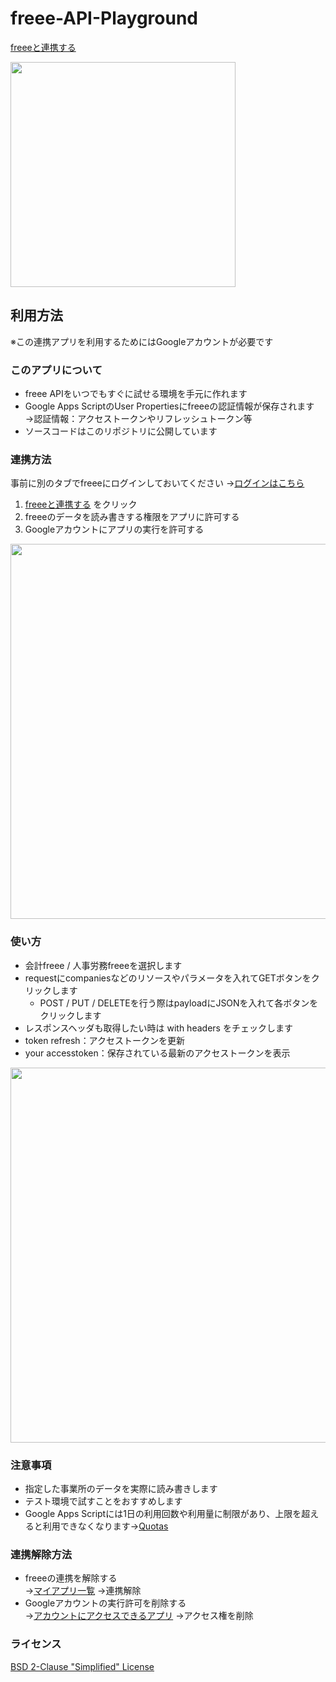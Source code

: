 # freee-API-Playground

<a href="https://accounts.secure.freee.co.jp/public_api/authorize?client_id=c5f4e365ce4dee9df3d8ecb0d99794b77ebba3624f90db02de0c8cc58bab3c72&redirect_uri=https%3A%2F%2Fscript.google.com%2Fmacros%2Fs%2FAKfycbzcDPjC5EbWBNO15UlYei9yXAbfB96hVByUyhBbr4nVh4xgLA4e%2Fexec&response_type=code">freeeと連携する</a>
<br>

<img src="https://user-images.githubusercontent.com/5506377/85730917-039d1f80-b735-11ea-9e95-a6cd09653bc2.png" width="360px">

## 利用方法

※この連携アプリを利用するためにはGoogleアカウントが必要です

### このアプリについて
- freee APIをいつでもすぐに試せる環境を手元に作れます
- Google Apps ScriptのUser Propertiesにfreeeの認証情報が保存されます<br>
  →認証情報：アクセストークンやリフレッシュトークン等
- ソースコードはこのリポジトリに公開しています



### 連携方法

事前に別のタブでfreeeにログインしておいてください →<a href="https://accounts.secure.freee.co.jp/login/accounting?a=false&e=0&o=true">ログインはこちら</a>

1. <a href="https://accounts.secure.freee.co.jp/public_api/authorize?client_id=c5f4e365ce4dee9df3d8ecb0d99794b77ebba3624f90db02de0c8cc58bab3c72&redirect_uri=https%3A%2F%2Fscript.google.com%2Fmacros%2Fs%2FAKfycbzcDPjC5EbWBNO15UlYei9yXAbfB96hVByUyhBbr4nVh4xgLA4e%2Fexec&response_type=code">freeeと連携する</a> をクリック
2. freeeのデータを読み書きする権限をアプリに許可する
3. Googleアカウントにアプリの実行を許可する
<img src="https://user-images.githubusercontent.com/5506377/85800872-b349b000-b77c-11ea-99e4-a79b6f15f1da.png" width="600px">


### 使い方
- 会計freee / 人事労務freeeを選択します
- requestにcompaniesなどのリソースやパラメータを入れてGETボタンをクリックします
  - POST / PUT / DELETEを行う際はpayloadにJSONを入れて各ボタンをクリックします
- レスポンスヘッダも取得したい時は with headers をチェックします
- token refresh：アクセストークンを更新
- your accesstoken：保存されている最新のアクセストークンを表示
<img src="https://user-images.githubusercontent.com/5506377/85800938-d1afab80-b77c-11ea-8edf-cc25a0e105f4.png" width="600px">


### 注意事項
- 指定した事業所のデータを実際に読み書きします
- テスト環境で試すことをおすすめします
- Google Apps Scriptには1日の利用回数や利用量に制限があり、上限を超えると利用できなくなります→<a href="https://developers.google.com/apps-script/guides/services/quotas">Quotas</a>

### 連携解除方法
- freeeの連携を解除する<br>
  →<a href="https://app.secure.freee.co.jp/applications">マイアプリ一覧</a>
  →連携解除
- Googleアカウントの実行許可を削除する<br>
  →<a href="https://myaccount.google.com/permissions?pli=1">アカウントにアクセスできるアプリ</a>
  →アクセス権を削除
  

### ライセンス
<a href="https://github.com/satoshixsea/freee-API-Playground/blob/master/LICENSE">BSD 2-Clause "Simplified" License</a>

